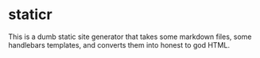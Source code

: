 # staticr

This is a dumb static site generator that takes some markdown files, some handlebars templates, and converts them into honest to god HTML.